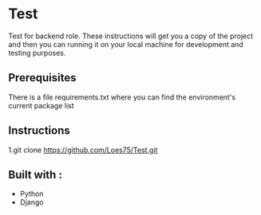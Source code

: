 
# Test
Test for backend role.
These instructions will get you a copy of the project and then you can running it on your local machine for development and testing purposes.


## Prerequisites
There is a file requirements.txt where you can find the environment's current package list

## Instructions

1.git clone https://github.com/Loes75/Test.git

## Built with :

* Python
* Django

